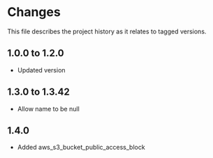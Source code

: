 # Changes
This file describes the project history as it relates to tagged versions.

## 1.0.0 to 1.2.0
- Updated version

## 1.3.0 to 1.3.42
- Allow name to be null

## 1.4.0
- Added aws_s3_bucket_public_access_block
